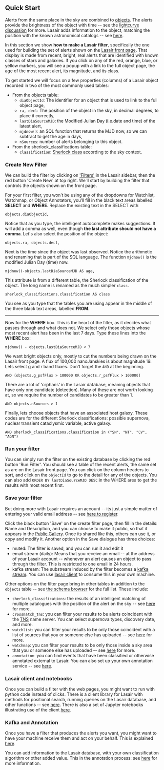 ## Quick Start
Alerts from the same place in the sky are combined to 
[objects](concepts.html#objects_and_sources).
The alerts provide the brightness of the object with time -- 
see the [lightcurve discussion](concepts.html#lightcurve) for more. 
Lasair adds information to the object, matching the position with the known 
astronomical catalogs -- see [here](core_functions/sherlock.html).

In this section we show **how to make a Lasair filter**,
specifically the one used for building the set of alerts shown on the 
[Lasair front page]({%lasairurl%}/). That display is made from recent, bright, 
real alerts that are identified with known classes of stars and galaxies. 
If you click on any of the red, orange, blue, or yellow markers, you will see 
a popup with a link to the full object page, the age of the most recent alert, 
its magnitude, and its class.

To get started we will focus on a few properties (columns) of a Lasair object recorded in two of the most commonly used tables:

* From the objects table:
    * `diaObjectId`: The identifier for an object that is used to link to the full 
object page,
    * `ra, decl`: The position of the object in the sky, in decimal degrees, to place it correctly,
    * `lastDiaSourceMJD`: the Modified Julian Day (i.e.date and time) of the latest alert,
    * `mjdnow()`: an SQL function that returns the MJD now, so we can 
subtract to get the age in days,
    * `nSources`: number of alerts belonging to this object. 
* From the sherlock_classifications table:
    * `classification`: [Sherlock class](core_functions/sherlock.html) according to the sky context.

### Create New Filter
We can build the filter by clicking on ['Filters']({%lasairurl%}/filters/) 
in the Lasair sidebar, then the red button 'Create New' at top right.
We'll start by building the filter that controls the objects
shown on the front page.

For your first filter, you won't be using any of the dropdowns for Watchlist, 
Watchmap, or Object Annotators, you'll fill in the black text areas labelled 
**SELECT** and **WHERE**. 
Replace the existing text in the SELECT with:
```
objects.diaObjectId,
```
Notice that as you type, the intelligent autocomplete makes suggestions. 
It will add a comma as well, even though **the last attribute should 
not have a comma**. Let's also select the position of the object:
```
objects.ra, objects.decl,
```
Next is the time since the object was last observed. 
Notice the arithmetic and renaming that is part of the SQL language. 
The function `mjdnow()` is the modified Julian Day (time) now.
```
mjdnow()-objects.lastDiaSourceMJD AS age,
```
This attribute is from a different table, the Sherlock classification of the object. 
The long name is renamed as the much simpler `class`.
```
sherlock_classifications.classification AS class
```

You see as you type that the tables you are using appear in the middle of the 
three black text areas, labelled **FROM**.

----
Now for the **WHERE** box. This is the heart of the filter, as it decides 
what passes through and what does not.
We select only those objects whose most recent alert has been in the last 7 days.
Type these lines into the **WHERE** box:
```
mjdnow() - objects.lastDiaSourceMJD < 7
```
We want bright objects only, mostly to cut the numbers being drawn on the Lasair front page. 
A flux of 100,000 nanoJanskies is about magnitude 19. Lets select g and r band fluxes.
Don't forget the `AND` at the beginning.
```
AND (objects.g_psfFlux > 100000 OR objects.r_psfFlux > 100000)
```
There are a lot of 'orphans' in the Lasair database, meaning objects that 
have only one candidate (detection). Many of these are not worth looking at, 
so we require the number of candidates to be greater than 1.
```
AND objects.nSources > 1
```
Finally, lets choose objects that have an associated host galaxy. 
These codes are for the different Sherlock classifications: possible supernova, 
nuclear transient cataclysmic variable, active galaxy.
```
AND sherlock_classifications.classification in ("SN", "NT", "CV", "AGN")
```

### Run your filter
You can simply run the filter on the existing database by clicking the 
red button 'Run Filter'. You should see a table of the recent alerts, 
the same set as are on the Lasair front page.
You can click on the column headers to sort, and click on the `objectId` to go 
to the detail for any of the objects. You can also add 
`ORDER BY lastDiaSourceMJD DESC` in the WHERE area to get the results 
with most recent first.

### Save your filter
But doing more with Lasair requires an account -- its just a simple 
matter of entering your valid email address -- see 
[here to register]({%lasairurl%}/register).

Click the black button 'Save' on the create filter page, then fill in the 
details: Name and Description, and you can choose to make it public, so that it 
appears in the [Public Gallery]({%lasairurl%}/filters). Once its shared like 
this, others can use it, or copy and modify it. Another option in the Save 
dialogue has three choices:

* muted: The filter is saved, and you can run it and edit it
* email stream (daily): Means that you receive an email -- at the address of 
your Lasair account -- 
whenever an alert causes an object to pass through the filter. 
This is restricted to one email in 24 hours.
* kafka stream: The substream induced by the filter becomes a 
[kafka stream](core_functions/alert-streams.html). You can use 
[lasair client](core_functions/client.html) to consume this in your own machine.

Other options on the filter page bring in other tables in addition to the
`objects` table 
-- see [the schema browser]({%lasairurl%}/schema) for the full list. These 
include:

* `sherlock_classifications`: the results of an intelligent matching of 
multiple catalogues with the position of the alert on the sky -- see 
[here](core_functions/sherlock.html) for more.
* `crossmatch_tns`: you can filter your results to be alerts coincident with the 
[TNS](https://www.wis-tns.org/) name server. You can select supernova types, 
discovery date, and more.
* `watchlist`: you can filter your results to be only those coincident with a 
list of sources that you or someone else has  uploaded -- see 
[here](core_functions/watchlists.html) for more.
* `watchmap`: you can filter your results to be only those inside a sky area 
that you or someone else has uploaded -- see [here](core_functions/watchmaps.html) for more.
* `annotation`: you can find events that have been classified or otherwise 
annotated external to Lasair. You can also set up your own annotation service -- see 
[here](concepts.html#annotations).

### Lasair client and notebooks
Once you can build a filter with the web pages, you might want to run with python code instead of clicks.
There is a client library for Lasair with methods for positional search, 
running queries on the Lasair database, and other functions -- see 
[here](core_functions/client.html). There is also a set of Jupyter notebooks illustrating use of the client [here](core_functions/python_notebooks.html).

### Kafka and Annotation
Once you have a filter that produces the alerts you want, you might want to have your machine receive them and act on your behalf. This is explained [here](core_functions/alert-streams.html).

You can add information to the Lasair database, with your own classification algorithm or other added value. This in the annotation process: see [here](core_functions/alert-streams.html) for more information.
